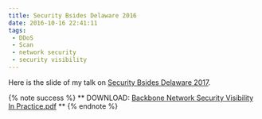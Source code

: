 ```yaml
---
title: Security Bsides Delaware 2016
date: 2016-10-16 22:41:11
tags:
 - DDoS
 - Scan
 - network security
 - security visibility
---
```


Here is the slide of my talk on [Security Bsides Delaware 2017](http://www.bsidesdelaware.com/).

{% note success %} 
** DOWNLOAD:  [Backbone Network Security Visibility In Practice.pdf](/2016/10/16/Security-Bsides-Delaware-2016/BackboneNetworkSecurityVisibilityInPractice.pdf) **
{% endnote %}



